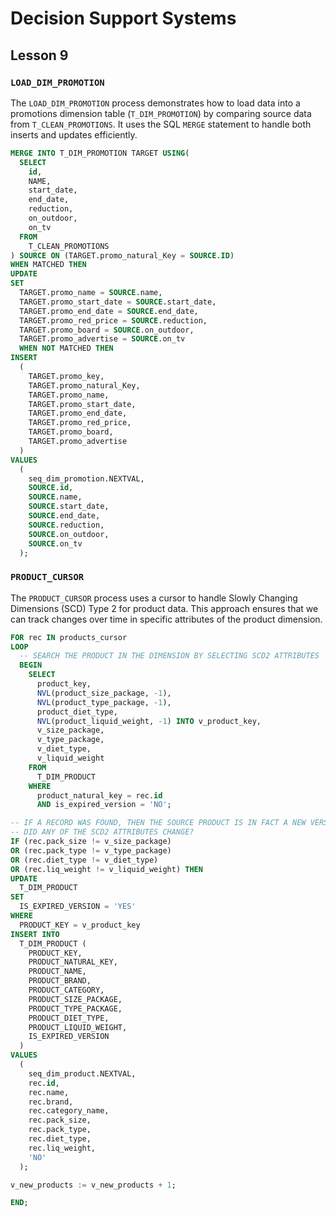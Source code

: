 # Decision Support Systems

## Lesson 9

### `LOAD_DIM_PROMOTION`

The `LOAD_DIM_PROMOTION` process demonstrates how to load data into a promotions dimension table (`T_DIM_PROMOTION`) by comparing source data from `T_CLEAN_PROMOTIONS`. It uses the SQL `MERGE` statement to handle both inserts and updates efficiently.

```sql
MERGE INTO T_DIM_PROMOTION TARGET USING(
  SELECT
    id,
    NAME,
    start_date,
    end_date,
    reduction,
    on_outdoor,
    on_tv
  FROM
    T_CLEAN_PROMOTIONS
) SOURCE ON (TARGET.promo_natural_Key = SOURCE.ID)
WHEN MATCHED THEN
UPDATE
SET
  TARGET.promo_name = SOURCE.name,
  TARGET.promo_start_date = SOURCE.start_date,
  TARGET.promo_end_date = SOURCE.end_date,
  TARGET.promo_red_price = SOURCE.reduction,
  TARGET.promo_board = SOURCE.on_outdoor,
  TARGET.promo_advertise = SOURCE.on_tv
  WHEN NOT MATCHED THEN
INSERT
  (
    TARGET.promo_key,
    TARGET.promo_natural_Key,
    TARGET.promo_name,
    TARGET.promo_start_date,
    TARGET.promo_end_date,
    TARGET.promo_red_price,
    TARGET.promo_board,
    TARGET.promo_advertise
  )
VALUES
  (
    seq_dim_promotion.NEXTVAL,
    SOURCE.id,
    SOURCE.name,
    SOURCE.start_date,
    SOURCE.end_date,
    SOURCE.reduction,
    SOURCE.on_outdoor,
    SOURCE.on_tv
  );
```

### `PRODUCT_CURSOR`

The `PRODUCT_CURSOR` process uses a cursor to handle Slowly Changing Dimensions (SCD) Type 2 for product data. This approach ensures that we can track changes over time in specific attributes of the product dimension.

```sql
FOR rec IN products_cursor
LOOP
  -- SEARCH THE PRODUCT IN THE DIMENSION BY SELECTING SCD2 ATTRIBUTES
  BEGIN
    SELECT
      product_key,
      NVL(product_size_package, -1),
      NVL(product_type_package, -1),
      product_diet_type,
      NVL(product_liquid_weight, -1) INTO v_product_key,
      v_size_package,
      v_type_package,
      v_diet_type,
      v_liquid_weight
    FROM
      T_DIM_PRODUCT
    WHERE
      product_natural_key = rec.id
      AND is_expired_version = 'NO';

-- IF A RECORD WAS FOUND, THEN THE SOURCE PRODUCT IS IN FACT A NEW VERSION:
-- DID ANY OF THE SCD2 ATTRIBUTES CHANGE?
IF (rec.pack_size != v_size_package)
OR (rec.pack_type != v_type_package)
OR (rec.diet_type != v_diet_type)
OR (rec.liq_weight != v_liquid_weight) THEN
UPDATE
  T_DIM_PRODUCT
SET
  IS_EXPIRED_VERSION = 'YES'
WHERE
  PRODUCT_KEY = v_product_key
INSERT INTO
  T_DIM_PRODUCT (
    PRODUCT_KEY,
    PRODUCT_NATURAL_KEY,
    PRODUCT_NAME,
    PRODUCT_BRAND,
    PRODUCT_CATEGORY,
    PRODUCT_SIZE_PACKAGE,
    PRODUCT_TYPE_PACKAGE,
    PRODUCT_DIET_TYPE,
    PRODUCT_LIQUID_WEIGHT,
    IS_EXPIRED_VERSION
  )
VALUES
  (
    seq_dim_product.NEXTVAL,
    rec.id,
    rec.name,
    rec.brand,
    rec.category_name,
    rec.pack_size,
    rec.pack_type,
    rec.diet_type,
    rec.liq_weight,
    'NO'
  );

v_new_products := v_new_products + 1;

END;
```
